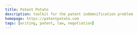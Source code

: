 ```yaml
---
title: Patent Potato
description: toolkit for the patent indemnification problem
homepage: https://patentpotato.com
tags: [writing, patent, law, negotiation]
---
```

